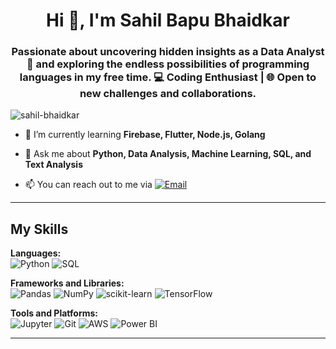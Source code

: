 <h1 align="center">Hi 👋, I'm Sahil Bapu Bhaidkar</h1>
<h3 align="center">Passionate about uncovering hidden insights as a Data Analyst 💼 and exploring the endless possibilities of programming languages in my free time. 💻 Coding Enthusiast | 🌐 Open to new challenges and collaborations.</h3>

<p align="left"> <img src="https://komarev.com/ghpvc/?username=sahil-bhaidkar&label=Profile%20views&color=green&style=flat" alt="sahil-bhaidkar" /> </p>

- 🌱 I’m currently learning **Firebase, Flutter, Node.js, Golang**

- 💬 Ask me about **Python, Data Analysis, Machine Learning, SQL, and Text Analysis**

- 📫 You can reach out to me via [![Email](https://img.shields.io/badge/Email-Click%20to%20Mail-00B16A?style=flat&logo=gmail&logoColor=white)](mailto:sahilbhaidkar7@gmail.com)

---

## My Skills

**Languages:**  
![Python](https://img.shields.io/badge/-Python-3776AB?logo=python&logoColor=white) ![SQL](https://img.shields.io/badge/-SQL-4479A1?logo=sql&logoColor=white)

**Frameworks and Libraries:**  
![Pandas](https://img.shields.io/badge/-Pandas-150458?logo=pandas&logoColor=white) ![NumPy](https://img.shields.io/badge/-NumPy-013243?logo=numpy&logoColor=white) ![scikit-learn](https://img.shields.io/badge/-scikit--learn-F7931E?logo=scikit-learn&logoColor=white) ![TensorFlow](https://img.shields.io/badge/-TensorFlow-FF6F00?logo=tensorflow&logoColor=white)

**Tools and Platforms:**  
![Jupyter](https://img.shields.io/badge/-Jupyter-F37626?logo=jupyter&logoColor=white) ![Git](https://img.shields.io/badge/-Git-F05032?logo=git&logoColor=white) ![AWS](https://img.shields.io/badge/-AWS-232F3E?logo=amazon-aws&logoColor=white) ![Power BI](https://img.shields.io/badge/-Power%20BI-F2C811?logo=power-bi&logoColor=black)

---
